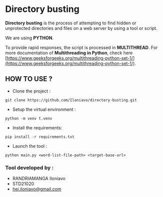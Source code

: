 # Directory busting

 **Directory busting** is the process of attempting to find hidden or unprotected directories and files on a web server by using a tool or script.

 We are using **PYTHON**.

 To provide rapid responses, the script is processed in **MULTITHREAD**.
 For more documentation of **Multithreading in Python**, check here [https://www.geeksforgeeks.org/multithreading-python-set-1/](https://www.geeksforgeeks.org/multithreading-python-set-1/).

 ## HOW TO USE ?

 - Clone the project : 
 ```
 git clone https://github.com/Iloniavo/directory-busting.git
 ```

 - Setup the virtual environment : 

````
python -m venv t.venv
````
- Install the requirements:
```
pip install -r requirements.txt
```
- Launch the tool : 
```
python main.py <word-list-file-path> <target-base-url>
```

### Tool developed by : 
- RANDRIAMANGA Iloniavo
- STD21020
- hei.iloniavo@gmail.com

